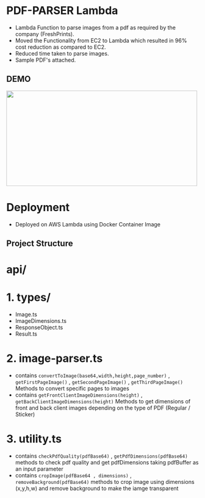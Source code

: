# PDF-PARSER Lambda

- Lambda Function to parse images from a pdf as required by the company (FreshPrints).
- Moved the Functionality from EC2 to Lambda which resulted in 96% cost reduction as compared to EC2.
- Reduced time taken to parse images.
- Sample PDF's attached.

## DEMO
<img src="https://github.com/sumitx28/Pdf-Parser-Lambda-Function/blob/main/pdf-parser-demo.gif" width="500" height="250" />

# Deployment

- Deployed on AWS Lambda using Docker Container Image

## Project Structure

# api/

# 1. types/

- Image.ts
- ImageDimensions.ts
- ResponseObject.ts
- Result.ts

# 2. image-parser.ts

- contains `convertToImage(base64,width,height,page_number)` , `getFirstPageImage()` , `getSecondPageImage()` , `getThirdPageImage()` Methods to convert specific pages to images
- contains `getFrontClientImageDimensions(height)` , `getBackClientImageDimensions(height)` Methods to get dimensions of front and back client images depending on the type of PDF (Regular / Sticker)

# 3. utility.ts

- contains `checkPdfQuality(pdfBase64)` , `getPdfDimensions(pdfBase64)` methods to check pdf quality and get pdfDimensions taking pdfBuffer as an input parameter
- contains `cropImage(pdfBase64 , dimensions)` , `removeBackground(pdfBase64)` methods to crop image using dimensions (x,y,h,w) and remove background to make the iamge transparent
